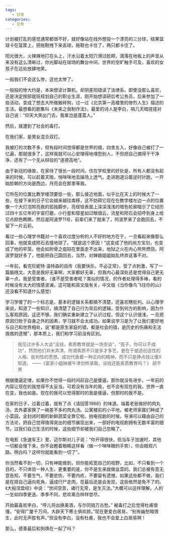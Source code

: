 ```yaml
---
tags:
   - 日常
categories:
   - 日常
---
```



计划被打乱的感觉通常都很不好，就好像站在线外想投一个漂亮的三分球，结果篮球卡在篮筐上，把拖鞋拽下来丢球，拖鞋也卡住了，两只都卡住了。

阳光很大，火辣辣地打在头上，汗水沿着太阳穴滑过脸颊，滴落在地板上的声音从来没有这么清晰过，你光脚站在球场的舞台中间，世界的空旷触手可及，喜欢的女孩子在远处放肆地笑。

一般我们不会这么惨，这也太惨了。

一般般的惨大约是，本来想读计算机，却阴差阳错读了法律系，即使没那么喜欢，还是决定按部就班规划自己的职业生涯，刚开始想读研后考公务员，后来参加了一些活动，变成了想去大所做搬砖狗，过一过《北京第一高楼里的惨烈人生》描述的生活，最想看的剧集叫《未来之我制作法》，最爱的诗人是李白，隔几天暗搓搓对自己说：“仰天大笑出门去，我辈岂是蓬蒿人。”

然后，就遭到了社会的毒打。

在我们家，是男女混合双打。

我被打的次数不多，但有段时间觉得都是世界的错，四舍五入，好像自己被打了一亿遍，那就很多了，这样我就可以心安理得地埋怨别人，不但把自己摘得干干净净，还有了一个无从辩驳的“道德高地”。

由于新冠的缘故，在家待了很长一段时间。住在学校里的好处是，所有人都没有起来的时候，可以趁着天暗，悄咪咪地去操场上透气。走进跑道沿着逆时针跑，一开始脸朝的方向是西边，月亮会在那里等我。

它所在的位置比教学楼顶要低一些，那么接近地面，似乎比在天上的时候大了一些，在接下来的日子它会越来越往南移，这不妨碍它现在在教学楼左边一点的位置像一个大灯泡照亮我的孤独脚步。亮锃锃表面上深深浅浅的暗色轮廓暗示了它经历过四十五亿年的宇宙打磨，小行星和彗星如过眼烟云，流星和陨石会招呼到身上给它点颜色瞧瞧，然后是阿波罗11号，前辈们来了就来了，阿波罗来了会跑回去，不留下一片云彩。

看过一些心理学书籍对一个喜欢过度分析的人不好的地方在于，一旦看起来像那么回事，他就变成陨石去撞地球了。“就是这个原因！”这变成了他的尚方宝剑，也变成了他的牢笼，他会如附骨之疽陷在里面走不出来，地狱之火在内心熊熊燃烧。阿波罗就好多了，他能把自己圆回去，当然，对婵娥姐姐始乱终弃这事不对。

一年前，看完珍妮特·温特森的自传《我要快乐，不必正常》，受了点刺激，写了一篇脑残文，大意是我好无辜啊，大家都好无辜，但我内心最深处还是觉得自己更无辜一点，我是受害者。（谁不是受害者呢？类似的情况，<Educated>的作者处理得多棒，<Educated>看的时候没有太大的情感波澜，这可能和英文版有关，中文版《当你像鸟飞往你的山》还没看不知道什么感觉）

学习学傻了的一个标志是，基本的逻辑关系都搞不清楚，还喜欢瞎批判。以心理学来说，知道了一些知识，搞清楚了自己行为背后的逻辑，受到何方的影响，因为什么客观原因，这还不够。我们确实重新建立了认识过程，但这个认识很浅，一旦把原因归咎于自身之外的因素，学习就不会太成功。如果说学习是为了让我们更好地与自己和世界相处，说“都是原生家庭的错，都是社会的错，是历史的伤痛和无法挽救的遗憾”，那本质上，我们和学习前没有区别。

> 我见过许多人大谈“没钱，素质教育就是一场空谈”，“孩子。你可以不成功”，然而他们并未弄清，所谓素质不只是多才多艺，更在于塑造创造性的人格、批判性的思想。成功代表着一种正向的精神，而不只是挣点钱让傻X知道。
                    ——《富家小姐妹被牛津剑桥录取，没钱还能素质教育吗？》 胡不黑

根据傻逼定律，如果你不觉得一段时间前自己是傻逼，那你就没有进步。一年前的内容让现在的我觉得不太妥当，可若没有当年的我，也不会有现在的我，世界一直在变，我也如是。现在的我可以觉得那时的我是傻逼，但那时的我不是。

在家的日子，过着过着，就有了点《请回答1988》的味道。端着老爸做好的肉丸汤，去外婆家换了一碗差不多的肉丸汤。公寓楼前的小平地，被老师家属们种成了小菜园，全封闭时期的新鲜蔬菜全靠它啦。拍电视剧的时候，导演可以藉由自己的方法论，把自己觉得值得突出的细节展现出来，一部好的电视剧拥有无数丰富的细节。过我们自己生活的时候，这些细节却被我们自己忽略了。

在电影《急速车王》里，迈尔斯对儿子说：“你开得很快，但当车子加速时，其他一切都会慢下来，你不会瞪着眼睛这样看（做一个咪咪眼的手势），你会眼观六路，明白吗？这样你就能看到一切了”。

你当然看不到一切，只有神能做到，但你能拓宽自己的视野，比如，不只看到一个目的，不只体验一种人生，更重要的是，你不是生来就做韭菜的。我们总被有意无意告知，不要生气，不要悲伤，不要内疚，不要留有遗憾，如果这些都不做，我们是在把自己逼向死角，逼成行尸走肉，在最后还是会发现，这些依然是免不了的。《大般涅盘经》中说：“世间空苦，诸行无常，是生灭法。”大概可以这样理解，人的一生如四季更迭、季季不同，悲欢离合样样尝尽。

开始最喜欢李白，“呼儿将出换美酒，与尔同销万古愁。” 被毒打之后觉得杜甫很懂，“安得广厦千万间，大辟天下寒士俱欢颜。”现在更爱白居易，“别有幽愁暗恨生，此时无声胜有声。”但没有李白，没有杜甫，我也不会爱上白居易啊！

那么，德善最后和狗焕在一起了吗？
